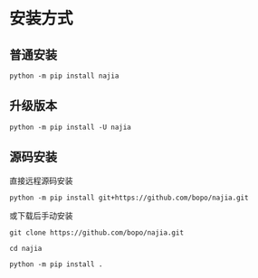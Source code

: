 # 安装方式

## 普通安装

```shell
python -m pip install najia
```

## 升级版本

```shell
python -m pip install -U najia
```

## 源码安装

直接远程源码安装

```shell
python -m pip install git+https://github.com/bopo/najia.git
```

或下载后手动安装

```shell
git clone https://github.com/bopo/najia.git

cd najia

python -m pip install .
```
